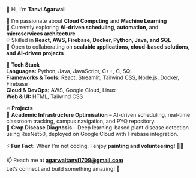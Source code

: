 

👋 Hi, I’m **Tanvi Agarwal**  

👀 I’m passionate about **Cloud Computing** and **Machine Learning**  
🌱 Currently exploring **AI-driven scheduling**, **automation**, and **microservices architecture**  
💡 Skilled in **React, AWS, Firebase, Docker, Python, Java, and SQL**  
💞️ Open to collaborating on **scalable applications, cloud-based solutions, and AI-driven projects**  

🚀 **Tech Stack**  
**Languages:** Python, Java, JavaScript, C++, C, SQL  
**Frameworks & Tools:** React, Streamlit, Tailwind CSS, Node.js, Docker, Firebase  
**Cloud & DevOps:** AWS, Google Cloud, Linux  
**Web & UI:** HTML, Tailwind CSS  

🔥 **Projects**  
🔹 **Academic Infrastructure Optimisation** – AI-driven scheduling, real-time classroom tracking, campus navigation, and PYQ repository.  
🔹 **Crop Disease Diagnosis** – Deep learning-based plant disease detection using ResNet50, deployed on Google Cloud with Firebase integration.  

⚡ **Fun Fact:** When I’m not coding, I enjoy **painting and volunteering!** 🎨💙  

📫 Reach me at **agarwaltanvi1709@gmail.com**  
Let’s connect and build something amazing! 🚀  
